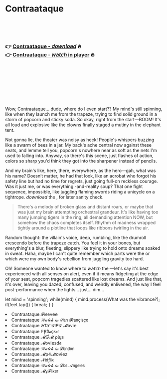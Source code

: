 <h1>Contraataque</h1>

<br><br><br>

<h3>👉 <a href="https://Russells-linkpearbpyvan1978.github.io/qhugbqedjp/">Contraataque - 𝘥𝘰𝘸𝘯𝘭𝘰𝘢𝘥</a> 🔥<br>
👉 <a href="https://Russells-linkpearbpyvan1978.github.io/qhugbqedjp/">Contraataque - 𝘸𝘢𝘵𝘤𝘩 in player</a> 🔥
</h3>



<br><br><br><br><br><br><br>


Wow, Contraataque... dude, where do I even start?? My mind's still spinning, like when they launch me from the trapeze, trying to find solid ground in a storm of popcorn and sticky soda. So okay, right from the start—BOOM! It's all loud and explosive like the clowns finally staged a mutiny in the elephant tent. 

Not gonna lie, the theater was noisy as heck! People's whispers buzzing like a swarm of bees in a jar. My back's ache central now against these seats, and lemme tell you, popcorn's nowhere near as soft as the nets I'm used to falling into. Anyway, so there's this scene, just flashes of action, colors so sharp you'd think they got into the sharpener instead of pencils.

And my brain's like, here, there, everywhere, as the hero—gah, what was his name? Doesn’t matter, he had that look, like an acrobat who forgot his safety line but had no time for regrets, just going full-on reckless courage. Was it just me, or was everything  -and-reality soup? That one fight sequence, impossible, like juggling flaming swords riding a unicycle on a tightrope. 𝘥𝘰𝘸𝘯𝘭𝘰𝘢𝘥 the  , for later sanity check.

> There's a melody of broken glass and distant roars, or maybe that was just my brain attempting orchestral grandeur. It's like having too many jumping tigers in the ring, all demanding attention NOW, but somehow the chaos completes itself. Rhythm of madness wrapped tightly around a plotline that loops like ribbons twirling in the air.

Random thought: the villain's voice, deep, rumbling, like the drumroll crescendo before the trapeze catch. You feel it in your bones, but everything's a blur, fleeting, slippery like trying to hold onto dreams soaked in sweat. Haha, maybe I can't quite remember which parts were the   or which were my own body's rebellion from juggling gravity too hard.

Oh! Someone wanted to know where to 𝘸𝘢𝘵𝘤𝘩 the  —let's say it's best experienced with all senses on alert, even if it means fidgeting at the edge of your seat, popcorn tragedies scattered like lost dreams. And just like that, it's over, leaving you dazed, confused, and weirdly enlivened, the way I feel post-performance when the lights… just… dim…

let mind = 'spinning'; while(mind) { mind.process(What was the   vibrance?); if(feet.tap()) { break; } }

<li>Contraataque 𝓕𝗋𝖾𝖾ν𝖾𝖾</li>
<li>Contraataque 𝒲𝒶𝓉𝒸𝒽 𝒾𝓃 𝒮𝖺𝗇 𝓕𝗋𝖺𝗇ç𝗂𝗌ç𝗈</li>
<li>Contraataque 𝒴𝖳𝒮 𝒴𝖨𝖥𝒴 𝓜𝗈ν𝗂𝖾</li>
<li>Contraataque 𝙿Ꞵť𝗅𝓸ç𝗄𝓮𝗋</li>
<li>Contraataque 𝓜Ɠ𝓜 ρ𝗅ų𝗌</li>
<li>Contraataque 𝓜𝗈ν𝗂𝖾𝗌ԁ𝖆</li>
<li>Contraataque 𝒲𝒶𝓉𝒸𝒽 𝒾𝓃 𝓛𝗈𝗇𝖽𝗈𝗇</li>
<li>Contraataque 𝓜ρ𝟜𝓜𝗈ν𝗂𝖾𝗓</li>
<li>Contraataque 𝓝𝖾𝗍ƒ𝗅𝗂𝗑</li>
<li>Contraataque 𝒲𝒶𝓉𝒸𝒽 𝒾𝓃 𝓛𝗈𝗌 𝒜𝗇𝗀𝖾𝗅𝖾𝗌</li>
<li>Contraataque 𝓜𝗒𝓕𝗅𝗂𝗑𝖾𝗋</li>
